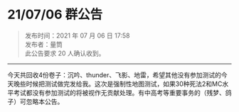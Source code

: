# 21/07/06 群公告

> 发布时间：2021 年 07 月 06 日 17:58  
  发布者：量筒  
  此公告要求 20 人确认收到。

---

今天共回收4份卷子：沉吟、thunder、飞影、地雷，希望其他没有参加测试的今天晚些时候把测试做完发给我。这次是强制性地图测试，如果30种死法2和MC水平考试都没有参加测试的将被视作无贡献处理。有中高考等重要事务的（残梦、鸽子）可忽略本公告。
